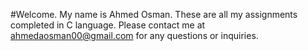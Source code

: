 #Welcome. 
My name is Ahmed Osman.
These are all my assignments completed in C language. 
Please contact me at ahmedaosman00@gmail.com for any questions or inquiries. 
